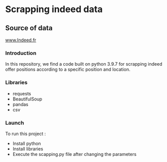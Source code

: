 # Scrapping indeed data
## Source of data
www.Indeed.fr

### Introduction
In this repository, we find a code built on python 3.9.7 for scrapping indeed offer  positions according to a specific position and location.

### Libraries
- requests
- BeautifulSoup
- pandas
- csv

### Launch
To run this project :
- Install python
- Install libraries
- Execute the scapping.py file after changing the parameters



